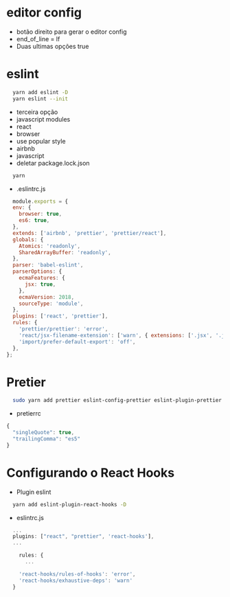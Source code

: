 # editor config
- botão direito para gerar o editor config
- end_of_line = lf
- Duas ultimas opções true

# eslint
```sh
  yarn add eslint -D
  yarn eslint --init
```
- terceira opção
- javascript modules
- react
- browser
- use popular style
- airbnb
- javascript
- deletar package.lock.json

```sh
  yarn
```
- .eslintrc.js
```js
  module.exports = {
  env: {
    browser: true,
    es6: true,
  },
  extends: ['airbnb', 'prettier', 'prettier/react'],
  globals: {
    Atomics: 'readonly',
    SharedArrayBuffer: 'readonly',
  },
  parser: 'babel-eslint',
  parserOptions: {
    ecmaFeatures: {
      jsx: true,
    },
    ecmaVersion: 2018,
    sourceType: 'module',
  },
  plugins: ['react', 'prettier'],
  rules: {
    'prettier/prettier': 'error',
    'react/jsx-filename-extension': ['warn', { extensions: ['.jsx', '.js'] }],
    'import/prefer-default-export': 'off',
  },
};

```



# Pretier
```sh
  sudo yarn add prettier eslint-config-prettier eslint-plugin-prettier babel-eslint -D
```
- pretierrc
```js
{
  "singleQuote": true,
  "trailingComma": "es5"
}
```

# Configurando o React Hooks
- Plugin eslint
```sh
  yarn add eslint-plugin-react-hooks -D
``` 
- eslintrc.js
```js
  ...
  plugins: ["react", "prettier", 'react-hooks'],
  ...

    rules: {
      ...

    'react-hooks/rules-of-hooks': 'error',
    'react-hooks/exhaustive-deps': 'warn'
  }
```